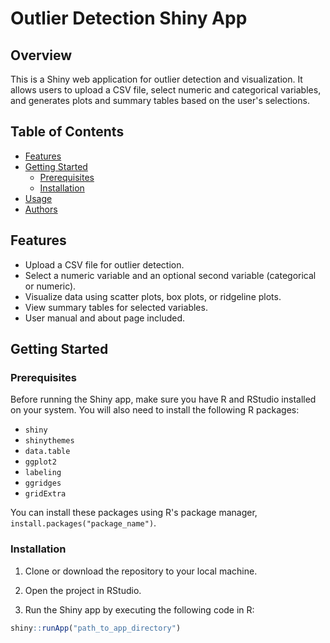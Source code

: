 # Outlier Detection Shiny App

## Overview

This is a Shiny web application for outlier detection and visualization. It allows users to upload a CSV file, select numeric and categorical variables, and generates plots and summary tables based on the user's selections.

## Table of Contents

- [Features](#features)
- [Getting Started](#getting-started)
  - [Prerequisites](#prerequisites)
  - [Installation](#installation)
- [Usage](#usage)
- [Authors](#authors)

## Features

- Upload a CSV file for outlier detection.
- Select a numeric variable and an optional second variable (categorical or numeric).
- Visualize data using scatter plots, box plots, or ridgeline plots.
- View summary tables for selected variables.
- User manual and about page included.

## Getting Started

### Prerequisites

Before running the Shiny app, make sure you have R and RStudio installed on your system. You will also need to install the following R packages:

- `shiny`
- `shinythemes`
- `data.table`
- `ggplot2`
- `labeling`
- `ggridges`
- `gridExtra`

You can install these packages using R's package manager, `install.packages("package_name")`.

### Installation

1. Clone or download the repository to your local machine.

2. Open the project in RStudio.

3. Run the Shiny app by executing the following code in R:

```R
shiny::runApp("path_to_app_directory")
